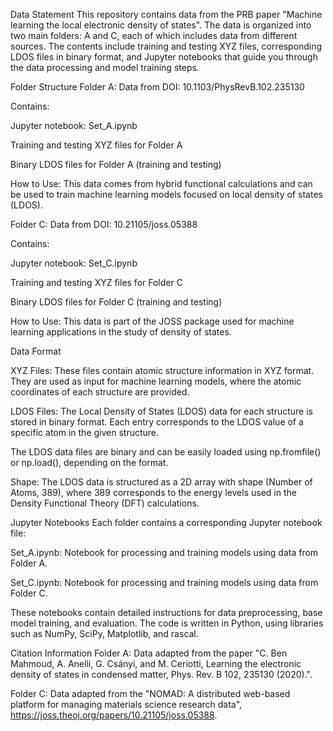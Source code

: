 Data Statement
This repository contains data from the PRB paper "Machine learning the local electronic density of states". The data is organized into two main folders: A and C, each of which includes data from different sources. The contents include training and testing XYZ files, corresponding LDOS files in binary format, and Jupyter notebooks that guide you through the data processing and model training steps.

Folder Structure
Folder A: Data from DOI: 10.1103/PhysRevB.102.235130

Contains:

Jupyter notebook: Set_A.ipynb

Training and testing XYZ files for Folder A

Binary LDOS files for Folder A (training and testing)

How to Use: This data comes from hybrid functional calculations and can be used to train machine learning models focused on local density of states (LDOS).

Folder C: Data from DOI: 10.21105/joss.05388

Contains:

Jupyter notebook: Set_C.ipynb

Training and testing XYZ files for Folder C

Binary LDOS files for Folder C (training and testing)

How to Use: This data is part of the JOSS package used for machine learning applications in the study of density of states.

Data Format

XYZ Files: These files contain atomic structure information in XYZ format. They are used as input for machine learning models, where the atomic coordinates of each structure are provided.

LDOS Files: The Local Density of States (LDOS) data for each structure is stored in binary format. Each entry corresponds to the LDOS value of a specific atom in the given structure.

The LDOS data files are binary and can be easily loaded using np.fromfile() or np.load(), depending on the format.

Shape: The LDOS data is structured as a 2D array with shape (Number of Atoms, 389), where 389 corresponds to the energy levels used in the Density Functional Theory (DFT) calculations.

Jupyter Notebooks
Each folder contains a corresponding Jupyter notebook file:

Set_A.ipynb: Notebook for processing and training models using data from Folder A.

Set_C.ipynb: Notebook for processing and training models using data from Folder C.

These notebooks contain detailed instructions for data preprocessing, base model training, and evaluation. The code is written in Python, using libraries such as NumPy, SciPy, Matplotlib, and rascal.

Citation Information
Folder A: Data adapted from the paper "C. Ben Mahmoud, A. Anelli, G. Csányi, and M. Ceriotti, Learning the electronic density of states in condensed matter, Phys. Rev. B 102, 235130 (2020).".

Folder C: Data adapted from the "NOMAD: A distributed web-based platform for managing materials science research data", https://joss.theoj.org/papers/10.21105/joss.05388.

